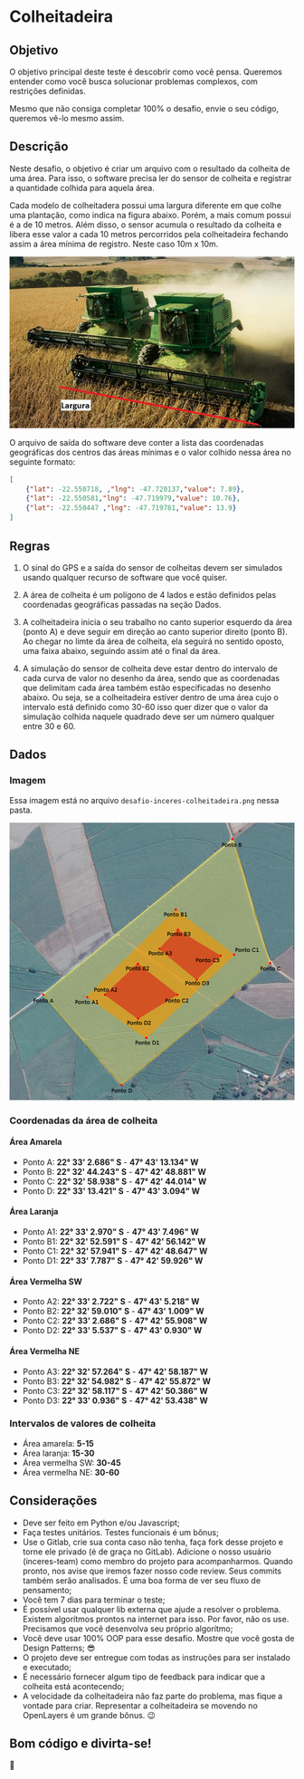 # Colheitadeira

## Objetivo

O objetivo principal deste teste é descobrir como você pensa. Queremos entender como você busca solucionar problemas complexos, com restrições definidas.

Mesmo que não consiga completar 100% o desafio, envie o seu código, queremos vê-lo mesmo assim. 


## Descrição

Neste desafio, o objetivo é criar um arquivo com o resultado da colheita de uma área. Para isso, o software precisa ler do sensor de colheita e registrar a quantidade colhida para aquela área.

Cada modelo de colheitadera possui uma largura diferente em que colhe uma plantação, como indica na figura abaixo. Porém, a mais comum possui é a de 10 metros. Além disso, o sensor acumula o resultado da colheita e libera esse valor a cada 10 metros percorridos pela colheitadeira fechando assim a área mínima de registro. Neste caso 10m x 10m.

![](h_colheitadeira5_762x458.jpg)

O arquivo de saída do software deve conter a lista das coordenadas geográficas dos centros das áreas mínimas e o valor colhido nessa área no seguinte formato:

```json
[
    {"lat": -22.550718, ,"lng": -47.720137,"value": 7.89},
    {"lat": -22.550581,"lng": -47.719979,"value": 10.76},
    {"lat": -22.550447 ,"lng": -47.719781,"value": 13.9}
]
```
    
## Regras

1. O sinal do GPS e a saída do sensor de colheitas devem ser simulados usando qualquer recurso de software que você quiser.

2. A área de colheita é um polígono de 4 lados e estão definidos pelas coordenadas geográficas passadas na seção Dados.

3. A colheitadeira inicia o seu trabalho no canto superior esquerdo da área (ponto A) e deve seguir em direção ao canto superior direito (ponto B). Ao chegar no limte da área de colheita, ela seguirá no sentido oposto, uma faixa abaixo, seguindo assim até o final da área.

4. A simulação do sensor de colheita deve estar dentro do intervalo de cada curva de valor no desenho da área, sendo que as coordenadas que delimitam cada área também estão especificadas no desenho abaixo. Ou seja, se a colheitadeira estiver dentro de uma área cujo o intervalo está definido como 30-60 isso quer dizer que o valor da simulação colhida naquele quadrado deve ser um número qualquer entre 30 e 60.

## Dados

### Imagem

Essa imagem está no arquivo `desafio-inceres-colheitadeira.png` nessa pasta.

![](desafio-inceres-colheitadeira.png)


### Coordenadas da área de colheita

#### Área Amarela

* Ponto A: **22° 33' 2.686" S** - **47° 43' 13.134" W**
* Ponto B: **22° 32' 44.243" S** - **47° 42' 48.881" W**
* Ponto C: **22° 32' 58.938" S** - **47° 42' 44.014" W**
* Ponto D: **22° 33' 13.421" S** - **47° 43' 3.094" W**

#### Área Laranja

* Ponto A1: **22° 33' 2.970" S** - **47° 43' 7.496" W**
* Ponto B1: **22° 32' 52.591" S** - **47° 42' 56.142" W**
* Ponto C1: **22° 32' 57.941" S** - **47° 42' 48.647" W**
* Ponto D1: **22° 33' 7.787" S**  - **47° 42' 59.926" W**

#### Área Vermelha SW

* Ponto A2: **22° 33' 2.722" S** - **47° 43' 5.218" W**
* Ponto B2: **22° 32' 59.010" S** - **47° 43' 1.009" W**
* Ponto C2: **22° 33' 2.686" S** - **47° 42' 55.908" W**
* Ponto D2: **22° 33' 5.537" S** - **47° 43' 0.930" W**

#### Área Vermelha NE

* Ponto A3: **22° 32' 57.264" S** - **47° 42' 58.187" W**
* Ponto B3: **22° 32' 54.982" S** - **47° 42' 55.872" W**
* Ponto C3: **22° 32' 58.117" S** - **47° 42' 50.386" W**
* Ponto D3: **22° 33' 0.936" S** - **47° 42' 53.438" W**

### Intervalos de valores de colheita

* Área amarela: **5-15**
* Área laranja: **15-30**
* Área vermelha SW: **30-45**
* Área vermelha NE: **30-60**

## Considerações

* Deve ser feito em Python e/ou Javascript;
* Faça testes unitários. Testes funcionais é um bônus;
* Use o Gitlab, crie sua conta caso não tenha, faça fork desse projeto e torne ele privado (é de graça no GitLab). Adicione o nosso usuário (inceres-team) como membro do projeto para acompanharmos. Quando pronto, nos avise que iremos fazer nosso code review. Seus commits também serão analisados. É uma boa forma de ver seu fluxo de pensamento;
* Você tem 7 dias para terminar o teste;
* É possível usar qualquer lib externa que ajude a resolver o problema. Existem algorítmos prontos na internet para isso. Por favor, não os use. Precisamos que você desenvolva seu próprio algorítmo;
* Você deve usar 100% OOP para esse desafio. Mostre que você gosta de Design Patterns; :sunglasses:
* O projeto deve ser entregue com todas as instruções para ser instalado e executado;
* É necessário fornecer algum tipo de feedback para indicar que a colheita está acontecendo;
* A velocidade da colheitadeira não faz parte do problema, mas fique a vontade para criar. Representar a colheitadeira se movendo no OpenLayers é um grande bônus. :wink:

## Bom código e divirta-se!

:tractor:
